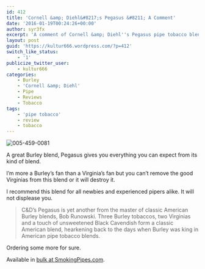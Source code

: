 ```yaml
---
id: 412
title: 'Cornell &amp; Diehl&#8217;s Pegasus &#8211; A Comment'
date: '2016-01-19T00:24:26+00:00'
author: syr3fx
excerpt: 'A comment of Cornell &amp; Diehl''s Pegasus pipe tobacco blend.'
layout: post
guid: 'https://kultur666.wordpress.com/?p=412'
switch_like_status:
    - '1'
publicize_twitter_user:
    - kultur666
categories:
    - Burley
    - 'Cornell &amp; Diehl'
    - Pipe
    - Reviews
    - Tobacco
tags:
    - 'pipe tobacco'
    - review
    - tobacco
---
```


![005-459-0081](http://localhost:8080/wp-content/uploads/2016/01/005-459-0081.jpg)

A great Burley blend, Pegasus gives you everything you can expect from its kind of blend.

I’m more a Burley’s fan than a Virginia’s fan but you can’t remove the good Virginias from this blend or it will destroy it.

I recommend this blend for all newbies and experienced pipers alike. It will not displease you.

> C&amp;D’s Pegasus is yet another from the master of classic American Burley blends, Bob Runowski. Three Burley tobaccos, two Virginias and a touch of unsweetened Black Cavendish form a classic American blend, hearkening back to the days when Burley was king in American pipe tobacco blends.

Ordering some more for sure.

Available in [bulk at SmokingPipes.com](http://www.smokingpipes.com/tobacco/by-maker/cornell-diehl/bulk/moreinfo.cfm?product_id=138729).
